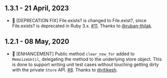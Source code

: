 ## 1.3.1  - 21 April, 2023

* 🚀 [DEPRECATION FIX] File.exists? is changed to File.exist?, since File.exists? is deprecated in Ruby 3.x. [#11](https://github.com/freshworks/memoize_until/pull/11). Thanks to [@ruban-thilak](https://github.com/ruban-thilak).

## 1.2.1  - 08 May, 2020

* 🚀 [ENHANCEMENT] Public method `clear_now_for` added to `MemoizeUntil`, delegating the method to the underlying store object. This is done to support writing unit test cases without touching getting dirty with the private `Store` API. [#8](https://github.com/freshdesk/memoize_until/pull/8). Thanks to [@ritikesh](https://github.com/ritikesh).
